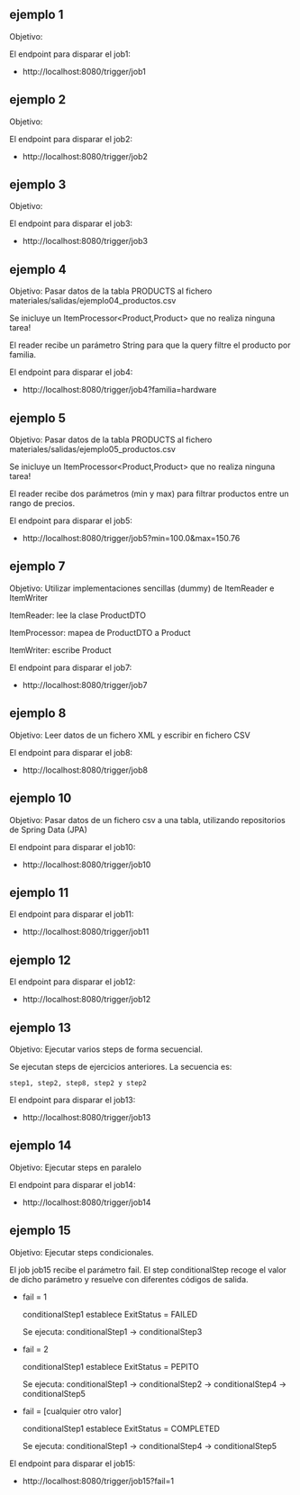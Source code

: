 ## ejemplo 1

Objetivo:

El endpoint para disparar el job1:

- http://localhost:8080/trigger/job1

## ejemplo 2

Objetivo:

El endpoint para disparar el job2:

- http://localhost:8080/trigger/job2

## ejemplo 3

Objetivo:

El endpoint para disparar el job3:

- http://localhost:8080/trigger/job3

## ejemplo 4

Objetivo: Pasar datos de la tabla PRODUCTS al fichero materiales/salidas/ejemplo04_productos.csv

Se inicluye un ItemProcessor<Product,Product> que no realiza ninguna tarea!

El reader recibe un parámetro String para que la query filtre el producto por familia.

El endpoint para disparar el job4:

- http://localhost:8080/trigger/job4?familia=hardware

## ejemplo 5

Objetivo: Pasar datos de la tabla PRODUCTS al fichero materiales/salidas/ejemplo05_productos.csv

Se inicluye un ItemProcessor<Product,Product> que no realiza ninguna tarea!

El reader recibe dos parámetros (min y max) para filtrar productos entre un rango de precios.

El endpoint para disparar el job5:

- http://localhost:8080/trigger/job5?min=100.0&max=150.76

## ejemplo 7

Objetivo: Utilizar implementaciones sencillas (dummy) de ItemReader e ItemWriter

ItemReader: lee la clase ProductDTO

ItemProcessor: mapea de ProductDTO a Product

ItemWriter: escribe Product


El endpoint para disparar el job7:

- http://localhost:8080/trigger/job7

## ejemplo 8

Objetivo: Leer datos de un fichero XML y escribir en fichero CSV

El endpoint para disparar el job8:

- http://localhost:8080/trigger/job8


## ejemplo 10

Objetivo: Pasar datos de un fichero csv a una tabla, utilizando repositorios de Spring Data (JPA)

El endpoint para disparar el job10:

- http://localhost:8080/trigger/job10

## ejemplo 11

El endpoint para disparar el job11:

- http://localhost:8080/trigger/job11

## ejemplo 12

El endpoint para disparar el job12:

- http://localhost:8080/trigger/job12

## ejemplo 13

Objetivo: Ejecutar varios steps de forma secuencial.

Se ejecutan steps de ejercicios anteriores.
La secuencia es: 

	step1, step2, step8, step2 y step2	

El endpoint para disparar el job13:

- http://localhost:8080/trigger/job13

## ejemplo 14

Objetivo: Ejecutar steps en paralelo

El endpoint para disparar el job14:

- http://localhost:8080/trigger/job14

## ejemplo 15

Objetivo: Ejecutar steps condicionales.

El job job15 recibe el parámetro fail. El step conditionalStep recoge el valor de dicho parámetro y resuelve con diferentes códigos de salida.

- fail = 1

	conditionalStep1 establece ExitStatus = FAILED
	
	Se ejecuta: conditionalStep1 -> conditionalStep3

- fail = 2
	
	conditionalStep1 establece ExitStatus = PEPITO
	
	Se ejecuta: conditionalStep1 -> conditionalStep2 -> conditionalStep4 -> conditionalStep5

- fail = [cualquier otro valor]
	
	conditionalStep1 establece ExitStatus = COMPLETED
	
	Se ejecuta: conditionalStep1 -> conditionalStep4 -> conditionalStep5


El endpoint para disparar el job15:

- http://localhost:8080/trigger/job15?fail=1
